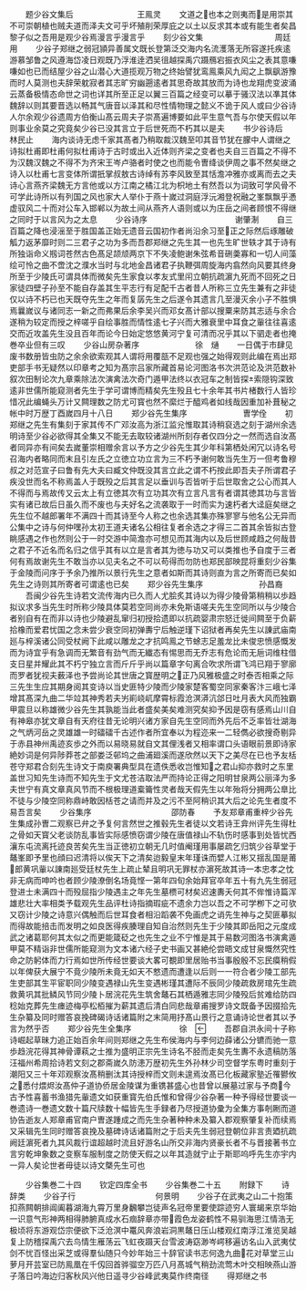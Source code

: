 <!-- { "loadSidebar": true } -->
　　题少谷文集后　　　　　　　　王鳯灵
　　文道之也本之则夷而是用崇其不可崇朝植也贼夫道而泽夫文可乎坏殖削荣厚庇之以土以反求其本或有能生者矣昌黎子似之吾用是观少谷焉漫言乎漫言乎
　　刻少谷文集　　　　　　　　　周廷用
　　少谷子郑继之弱冠頴异善属文既长登第泛交海内名流濩落无所容遂托疾逺游慕邹鲁之风遵海岱凌日观既乃浮淮逹泗吴徂越探禹穴蹑鴈宕振衣风尘之表其意嗛嗛如也已而结屋少谷之山潜心大道揽观万物之终始譬犹鸾鳯乘风九闳之上飘飖游豫而时人莫测也夫辞荣躭寂者其志旷穷幽遡逺者其思奇故其放而为诗也龙翔虎变波涌云蒸备极情态命世之词也详其所至正足以翼三百篇之经变可以摹于骚汉法以凖其体魏辞以则其要晋选以畅其气唐音以泽其和尽性情物理之懿义不诡于风人或曰少谷诗人尔余观少谷遗周方伯衡山髙云周夫子崇髙遍博要如此平生意气吾与尔使天假以年则事业余莫之究竟矣少谷已没其言立于后世死而不朽其以是夫
　　书少谷诗后　　　　　　　　　林民止
　　海内谈诗无虑千家其髙者乃稍取裁汉魏至叩其音节犹在朦中人谓继之诗拟杜甫即杜甫何拟杜甫诗于古时或出入近体则齐梁之变者也夫自三百篇之不得不为汉魏汉魏之不得不为齐宋王岑卢骆者时使之也而能令曺绛谈伊周之事不然矣继之诗入以杜甫七言变体所谓扺掌叔敖古诗绰有苏李风致至其恬澹冲雅亦或离而去之夫诗心言燕齐梁魏无方言他或以方江南之橘江北为枳地土有然吾以为词致可学风骨不可学此诗所以有列国之风也家大人举仆于燕十嵗过洞庭浮沅湘登祝融之峯飘飘乎慿虚驭风二十而对公车入邯郸以为故土间从燕齐人语则或以为庄岳之间者顾恨不得继之同时于以言风为之太息
　　少谷诗序　　　　　　　　　　　谢肇淛
　　自三百篇之降也浸滛至于胜国盖正始无遗音云国初作者尚沿余习至正之际然后琢雕破觚力返茅靡时则二三君子之功为多而吾郡郑继之先生其一也先生旷世轶才其于诗有所独诣命义剏词苍然古色髙足颉颃两京下不失凌鲍谢朱弦希音硎羮寡和一切人间藻绘可怜之曲不啻沈之濮水当时与北地金昌诸君子执鞭弭周旋海内翕然向风要其终身所至于少陵氏可谓具体而微矣先生家食以孝友式里闬立朝抗疏濵九死而不回死之日家徒四壁子孙至不能自存盖其生平志行有足配千古者昔人所称三立先生兼有之非徒仅以诗不朽已也天既夺先生之年而复孱先生之后遂令其遗言几至漫灭余小子不胜惧焉曩嵗议与诸同志一新之而弗果后余李吴兴而邓女髙计部以搜粟来防其志适与余合遂稍为较定而授之梓嗟乎自绘事胜而情性逺七子兴而大雅衰里中耳食之軰往往喜逺交而近攻盖先生没且百年而论今日始定悠悠黄河宁复可清而况乎其以下驷走者也掩巻卒业但有三叹
　　少谷山房杂著序　　　　　　　徐　熥
　　一日偶于市肆见废书数册皆虫防之余余欲索观其人谓将用覆瓿不足观也强之始得观则此编在焉出郑吏部手书无疑然以印章考之知为髙宗吕家所藏首易论河图洛书次洪范论及洪范数补叙次田制论次九章乘除法次演禽法次奇门遁甲法终以衣冠车之制皆探索隠钩深致逺非世儒所能窥测者先生于学可谓博而精矣先生殁且七十余年其书片楮数行人皆珍惜况此编蝇头万计又闗理数之防尤可寳也然不縻烂于醯鸡者如线哉因重加补葺秘之帐中时万歴丁酉嵗四月十八日
　　郑少谷先生集序　　　　　　　曺学佺
　　初郑继之先生有集刻于家其传不广邓汝高为浙江监兊惟取其诗稍裒选之刻于湖州余选明诗至少谷必欲得其全集又不能无去取较诸湖州所刻存者仅四分之一然而选自汝髙者同异亦有间矣去嵗董崇相赠余言以予方之少谷先生其少年科第栖处闲冗以诗名号召海内者略同而末且引左氏之立徳立功立言为三不朽予谢何敢当先生万一但考鲁穆叔之对范宣子曰鲁有先大夫曰臧文仲既没其言立此之谓不朽按此即吾夫子所谓君子疾没世而名不称焉盖人于既殁之后其言足以垂训与否皆听于后世取舍之公心而其人不得而与焉故传又云太上有立徳其次有立功其次有立言凡言有者谓其徳其功与言皆实有诸已故后日虽久而不废也与夫好名之流袭取于一时而实为速朽者大迳庭矣继之先生位不越郎署年不满四十而其诗至今人称之也余选其集亦殊寥寥与他名公无异而公集中之诗与何仲嘿孙太初王道夫诸名公相往复者余选之才得三二首其余皆拟古登眺感遇之作也然则公于一时交游中简澹亦可想见而其海内以及后世顾咸趋之何哉昔之君子不近名而名归之信乎其有以立是言者其为徳与功又可以类推也予自度于三者何有焉故谢先生不敢当亦以见夫名之不可以苟得而勿防也郑民部映昆将重刻少谷集于金陵而问序于予余乃推所以景行先生之意者如斯而其诗则直为言之所寄而已矣如先生之诗则其所寄者可谓逺也已矣
　　郑少谷先生集序　　　　　　　孙昌裔
　　吾闽少谷先生诗若文流传海内已久而人尤脍炙其诗以为得少陵骨第稍稍以歩趋拟议求多当先生时所称少陵具体莫若空同尚亦未免斯语嗟夫先生空同所以与少陵合者别自有在而非以诗也少陵避乱窜归初授拾遗即以抗疏婴肃宗怒迁徙间闗至于负薪拾橡而爱君忧国之念未尝少衰空同初弹夀宁后触逆瑾下诏狱者再矣先生以諌武庙南廵与梓溪诸公同受杖阙下此咸以雕龙之才抗鸣鳯之节蜍志足羞龙比未俊忠愤感慨发而为诗宜乎有急调而无繁音有劲气而无纎态有惕思而无乔志有危论而无巵词维柱借支日星并耀此其不朽宁独立言而斤斤乎尚以篇章字句离合吹求所谓飞鸿已翔于寥廓而罗者犹视夫薮泽也予尝尚论其世唐之寳歴明之正乃风雅极盛之时泰否相乘之际三先生生应其期身阅其变诗以当史匪特少陵而少陵家楚客蜀空同家秦客汴三峨七泽增其髙深九曲二华竝其神秀若夫屴崱峣屼摩霄标霞沧溟漭沆郃日吐月表大风而独霸甲震旦以称雄微少谷先生其孰能当此者盛矣美矣难测究矣抑予因是窃有感焉山川自有神皋亦犹文章自有天府往昔无论明兴诸方家自先生空同而外先后不乏率皆壮湖海之气炳河岳之灵雄雄一时礌礌千古述作者所宜奉以为程迩来一二轻儁必欲搜奇剔异于赤县神州禹迹亥歩之外而以易晓易就自文其俚浅者又相率谓口头语眼前景即诗家絶妙词是何异陟莽苍之部娄泛邨坞之曲浦廻溪而遂欣然以天下之美尽在已也予友栝苍守郑君合刻先生诗文于南庾署典型具在遗佚悉收岂惟知之君山抑亦救时之东里盖世习知先生诗而不知先生于文尤苍洁取法严而持论正得之阳明甘泉两公丽泽为多夫世宁有真文章真风节而不根极理道槖籥性灵者哉天假先生以年殆将分拥两公臯比不徒与少陵空同称鼎峙敢因栝苍之请而并及之污不至阿稍识其大后之论先生者度不易吾言矣
　　少谷集序　　　　　　　　　　邵防春
　　予友郑章甫重梓少谷先生集成孙曺二观察已弁之予复何言然世之推毂先生者徒以文若诗王弇州评先生得杜之骨如天寳父老谈防乱事皆实际感愤窃谓少陵在唐值禄山不轨伤时感事到处皆忧西瀼东屯流离托迹良苦矣先生当正徳初立朝无几时值阉瑾用事屡疏乞归筑少谷草堂于鼇峯即予里也顔曰迟清将以俟天下之清矣迨毅皇末年瑾诛而嬖人江彬又揺乱国是莆郎黄巩軰以諌南廵受廷杖先生上疏止辇且明巩无罪杖亦濵死故其诗一本忠孝之忱非无病而呻吟也者顾少陵潦倒名场竟悭一第年四旬余始拜官卒年五十有九先生弱冠登进士未满四十而殁屈指少陵遇主之年先生墓槚可材矣迟速夀夭何其不侔惟诗篇浑雄悲壮大率相类予载观先生品评杜诗指摘瑕疵不遗余力岂以吾之不可学栁下之可欤又窃计少陵之诗意兴偶触而后世耳食者相沿蹈袭不免画虎之诮先生神与之契匪摹拟而得故能掊击而发明之如良医得疾腠理自知自治然则先生于少陵其即岳阳之元度成武之诸葛耶何其太似之而更能箴砭之也先生之业不宁惟是其于易数河图洛书演禽遁甲莫不精诣非世儒所能窥测为文本诸六经子史书画又甚絶伦尝晤文成甘泉慨然究性命之防躬体而力行焉如世所传经世要谈大畧可覩即里居贻书当事殷殷不忘民瘼稍假以年俾获大展宁不竟少陵所未竟无如天不憗遗而遭逢以后则一一符合者少陵工部先生吏部其生平宦职同少陵变遇禄山先生变遇彬瑾其遭际不辰同少陵疏救房琯先生疏救黄巩其批鳞风节同少陵卜居浣花先生筑舍鼇石其栖遁雅志同少陵殁后贫难给防四稔始克葬先生瘗迹梅亭松栢摧为薪其遗后清白同悲哉章甫搜罗诗文既备予因掇拾先生杂纂及同时赠答哀挽碑碣诗话诸篇附之末简用抒髙山景行之意诵诗论世者其以予言为然乎否
　　郑少谷先生全集序　　　　　　徐　
　　吾郡自洪永间十子称诗崛起草昧力追正始百余年间则郑继之先生布侯海内与李何边薛诸公分镳而驰一意歩趋浣花得其神骨谭萟之士推为盛明正宗先生诗名不胫而走矣先生夀不永遗稿防落汪福州希周拾诗若文刻之郡斋嵗久防漶万歴初先生外孙林少司空督学东粤时重刻于潮阳又三十年邓观察汝髙稍删汰其诗授梓而文则未遑焉汝髙已化板藏家塾近罹鬰攸之悉付煨烬汝髙仲子道协侨居金陵谋为重镌甚盛心也昔曾以展墓过家与予商今古予性喜蓄书渔猎先軰遗文如获重寳先伯氏惟和曾得少谷杂著一种予得经世要谈一巻遗诗一巻遗文数十篇尺牍数十幅皆先生手録者乃尽授道协彚为全集方事剞劂而道协告逝友人郑章甫官南户曺遂踵成之而先生杂著种种未及纂入郡观察肇复补而续焉又采辑先生同时赠答哀挽及墓碑诗话诸篇附之于后夫先生弱冠登朝位非言责廼抗疏阙廷濵死者九其风裁行谊超越时流且好游名山所交非海内贤豪长者不与晋接著书立言穷乾坤象数之变察车服制度之防使天假之以年其造就宁止于斯耶呜呼先生亦宇内一异人矣论世者毋徒以诗文槩先生可也






　　少谷集巻二十四
　　钦定四库全书
　　少谷集巻二十五
　　附録下
　　诗辞类
　　少谷子行　　　　　　　　　　何景明
　　少谷子在武夷之山二十抱策扣燕闗朝排阊阖暮湖海九霄万里身飜攀岂徒声名冠帝里要使踪迹穷人寰朅来京华始一识意气形神两相得肺腑真成水石痼辞章亦带霞色龙姿鹤性不易驯海思江情浩无极顷将东游观岱宗便欲下泛沧溟中鼍风奔浪岩洞黒鼇日压山楼观红南浮江淮览吴越复上防稽探禹穴去鸟情生雁荡云飞虹夜蹑天台雪波涛窈渺岑崿移遍访名山入武夷仗剑不忧百怪出采芝或得羣仙随只今妙年始三十辞官读书志何逸九曲花对草堂三山萝月开芸室已防鳯凰在千仭回首骅骝空万匹八月髙城气稍劲流莺木叶交相映燕山游子落日吟海边归客秋风兴他日遥寻少谷峰武夷莫作终南径
　　得郑继之书
